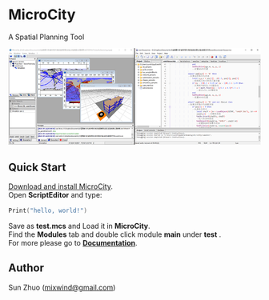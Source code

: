 # MicroCity
A Spatial Planning Tool

![Screenshots](docs/imgs/microcity.png)
## Quick Start
[Download and install MicroCity](https://github.com/microcity/microcity.github.io/releases/latest).  
Open **ScriptEditor** and type:  
```lua
Print("hello, world!")
```
Save as **test.mcs** and Load it in **MicroCity**.  
Find the **Modules** tab and double click module **main** under **test** .  
For more please go to [**Documentation**](docs/).  
## Author
Sun Zhuo (mixwind@gmail.com)
